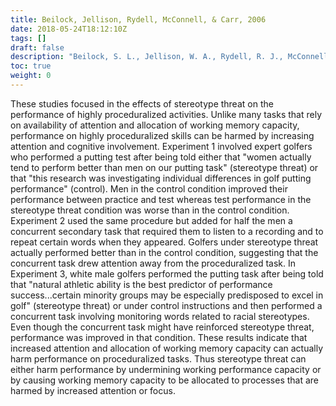 ```yaml
---
title: Beilock, Jellison, Rydell, McConnell, & Carr, 2006
date: 2018-05-24T18:12:10Z
tags: []
draft: false
description: "Beilock, S. L., Jellison, W. A., Rydell, R. J., McConnell, A. R., & Carr, T. H. (2006). On the causal mechanisms of stereotype threat: Can skills that don’t rely heavily on working memory still be threatened? *Personality and Social Psychology Bulletin, 32,* 1059–1071."
toc: true
weight: 0
---
```


These studies focused in the effects of stereotype threat on the performance of highly proceduralized activities. Unlike many tasks that rely on availability of attention and allocation of working memory capacity, performance on highly proceduralized skills can be harmed by increasing attention and cognitive involvement. Experiment 1 involved expert golfers who performed a putting test after being told either that "women actually tend to perform better than men on our putting task" (stereotype threat) or that "this research was investigating individual differences in golf putting performance" (control). Men in the control condition improved their performance between practice and test whereas test performance in the stereotype threat condition was worse than in the control condition. Experiment 2 used the same procedure but added for half the men a concurrent secondary task that required them to listen to a recording and to repeat certain words when they appeared. Golfers under stereotype threat actually performed better than in the control condition, suggesting that the concurrent task drew attention away from the proceduralized task. In Experiment 3, white male golfers performed the putting task after being told that "natural athletic ability is the best predictor of performance success...certain minority groups may be especially predisposed to excel in golf" (stereotype threat) or under control instructions and then performed a concurrent task involving monitoring words related to racial stereotypes. Even though the concurrent task might have reinforced stereotype threat, performance was improved in that condition. These results indicate that increased attention and allocation of working memory capacity can actually harm performance on proceduralized tasks. Thus stereotype threat can either harm performance by undermining working performance capacity or by causing working memory capacity to be allocated to processes that are harmed by increased attention or focus.
